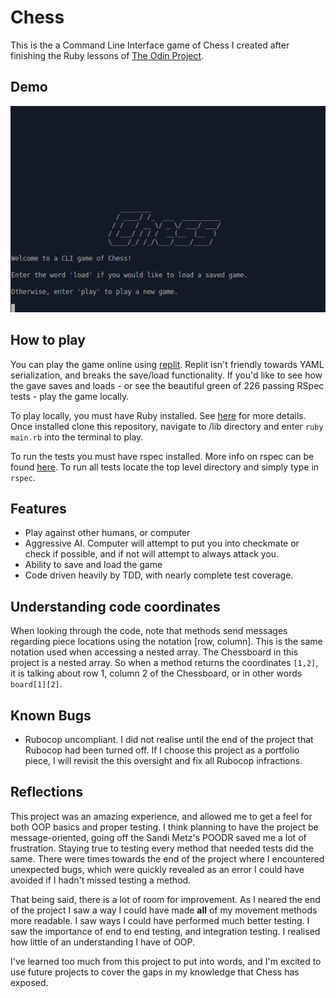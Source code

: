 # Chess

This is the a Command Line Interface game of Chess I created after finishing the Ruby lessons of [The Odin Project](https://www.theodinproject.com/courses/ruby-programming/lessons/ruby-final-project?ref=lnav).

## Demo

<img src='chess_sample.gif' alt='computer_check'>

## How to play

You can play the game online using [replit](https://replit.com/@mgrig92/chess#.replit). Replit isn't friendly towards YAML serialization, and breaks the save/load functionality. If you'd like to see how the gave saves and loads - or see the beautiful green of 226 passing RSpec tests - play the game locally.

To play locally, you must have Ruby installed. See [here](https://www.ruby-lang.org/en/downloads/) for more details. Once installed clone this repository, navigate to /lib directory and enter `ruby main.rb` into the terminal to play.

To run the tests you must have rspec installed. More info on rspec can be found [here](http://rspec.info/). To run all tests locate the top level directory and simply type in `rspec`.

## Features

- Play against other humans, or computer
- Aggressive AI. Computer will attempt to put you into checkmate or check if possible, and if not will attempt to always attack you.
- Ability to save and load the game
- Code driven heavily by TDD, with nearly complete test coverage. 

## Understanding code coordinates

When looking through the code, note that methods send messages regarding piece locations using the notation [row, column]. This is the same notation used when accessing a nested array. The Chessboard in this project is a nested array. So when a method returns the coordinates `[1,2]`, it is talking about row 1, column 2 of the Chessboard, or in other words `board[1][2]`.

## Known Bugs

* Rubocop uncompliant. I did not realise until the end of the project that Rubocop had been turned off. If I choose this project as a portfolio piece, I will revisit the this oversight and fix all Rubocop infractions. 

## Reflections

This project was an amazing experience, and allowed me to get a feel for both OOP basics and proper testing. I think planning to have the project be message-oriented, going off the Sandi Metz's POODR saved me a lot of frustration. Staying true to testing every method that needed tests did the same. There were times towards the end of the project where I encountered unexpected bugs, which were quickly revealed as an error I could have avoided if I hadn't missed testing a method.

That being said, there is a lot of room for improvement. As I neared the end of the project I saw a way I could have made **all** of my movement methods more readable. I saw ways I could have performed much better testing. I saw the importance of end to end testing, and integration testing. I realised how little of an understanding I have of OOP. 

I've learned too much from this project to put into words, and I'm excited to use future projects to cover the gaps in my knowledge that Chess has exposed. 



